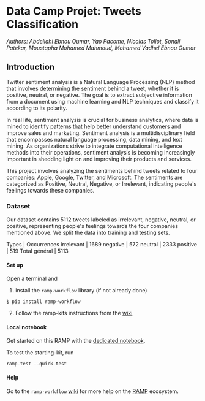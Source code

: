# Data Camp Projet: Tweets Classification


_Authors: Abdellahi Ebnou Oumar, Yao Pacome, Nicolas Tollot, Sonali Patekar, Moustapha Mohamed Mahmoud, Mohamed Vadhel Ebnou Oumar_

## Introduction

Twitter sentiment analysis is a Natural Language Processing (NLP) method that involves determining the sentiment behind a tweet, whether it is positive, neutral, or negative. The goal is to extract subjective information from a document using machine learning and NLP techniques and classify it according to its polarity.

In real life, sentiment analysis is crucial for business analytics, where data is mined to identify patterns that help better understand customers and improve sales and marketing. Sentiment analysis is a multidisciplinary field that encompasses natural language processing, data mining, and text mining. As organizations strive to integrate computational intelligence methods into their operations, sentiment analysis is becoming increasingly important in shedding light on and improving their products and services.

This project involves analyzing the sentiments behind tweets related to four companies: Apple, Google, Twitter, and Microsoft. The sentiments are categorized as Positive, Neutral, Negative, or Irrelevant, indicating people's feelings towards these companies.

### Dataset
Our dataset contains 5112 tweets labeled as irrelevant, negative, neutral, or positive, representing people's feelings towards the four companies mentioned above. We split the data into training and testing sets.

Types	| Occurrences
irrelevant |	1689
negative	| 572
neutral	| 2333
positive	| 519
Total général |	5113


#### Set up

Open a terminal and

1. install the `ramp-workflow` library (if not already done)
  ```
  $ pip install ramp-workflow
  ```
  
2. Follow the ramp-kits instructions from the [wiki](https://github.com/paris-saclay-cds/ramp-workflow/wiki/Getting-started-with-a-ramp-kit)

#### Local notebook

Get started on this RAMP with the [dedicated notebook](tweets_classification_starting_kit.ipynb).

To test the starting-kit, run


```
ramp-test --quick-test
```


#### Help
Go to the `ramp-workflow` [wiki](https://github.com/paris-saclay-cds/ramp-workflow/wiki) for more help on the [RAMP](https://ramp.studio) ecosystem.



